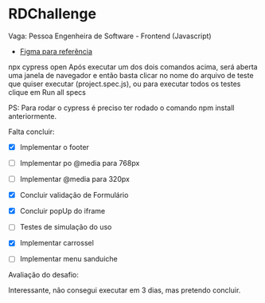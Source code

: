# RDChallenge
Vaga: Pessoa Engenheira de Software - Frontend (Javascript)

* [Figma para referência](https://www.figma.com/file/heOszg42LP1K070IiLXiLV/Teste---Vaga?node-id=3%3A21)

<!-- 
# Cypress

Cypress é uma ferramenta de teste de front-end desenvolvida para a web. Você pode rodar o cypress localmente para verificar alguns itens testados, para isso execute o um dos seguintes comandos:

Para executar os testes apenas no terminal:

npm test
Para executar os testes e vê-los rodando em uma janela de navegador:

npm run cypress:open

# ou -->
npx cypress open
Após executar um dos dois comandos acima, será aberta uma janela de navegador e então basta clicar no nome do arquivo de teste que quiser executar (project.spec.js), ou para executar todos os testes clique em Run all specs

PS: Para rodar o cypress é preciso ter rodado o comando npm install anteriormente.

Falta concluir:

- [x] Implementar o footer
- [ ] Implementar po @media para 768px
- [ ] Implementar @media para 320px
- [x] Concluir validação de Formulário
- [x] Concluir popUp do iframe
- [ ] Testes de simulação do uso
- [x] Implementar carrossel
- [ ] Implementar menu sanduiche


Avaliação do desafio:

Interessante, não consegui executar em 3 dias, mas pretendo concluir.


